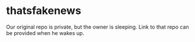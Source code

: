 # thatsfakenews

Our original repo is private, but the owner is sleeping.
Link to that repo can be provided when he wakes up.
